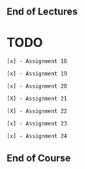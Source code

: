 ## End of Lectures 

# TODO

    [x] - Assignment 18

    [x] - Assignment 19

    [x] - Assignment 20

    [X] - Assignment 21

    [X] - Assignment 22

    [x] - Assignment 23

    [x] - Assignment 24

## End of Course